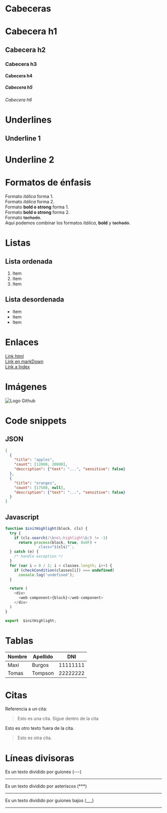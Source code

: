 # Cabeceras
# Cabecera h1
## Cabecera h2
### Cabecera h3
#### Cabecera h4
##### Cabecera h5
###### Cabecera h6


# Underlines
Underline 1
-------------
Underline 2
=============


# Formatos de énfasis
Formato *itálica* forma 1.\
Formato _itálica_ forma 2.\
Formato **bold o strong** forma 1.\
Formato __bold o strong__ forma 2.\
Formato ~~tachado~~.\
Aquí podemos combinar los formatos *itálica*, **bold** y ~~tachado~~.


# Listas

## Lista ordenada
1. Item 
2. Item 
3. Item 

## Lista desordenada
- Item 
- Item 
- Item 


# Enlaces
<a href="https://www.google.com/">Link html</a> \
[Link en markDown](https://www.google.com/) \
[Link a Index](index.html)


# Imágenes
![Logo Github](https://cdn-icons-png.flaticon.com/512/25/25231.png)



# Code snippets

## JSON
```JSON
[
  {
    "title": "apples",
    "count": [12000, 20000],
    "description": {"text": "...", "sensitive": false}
  },
  {
    "title": "oranges",
    "count": [17500, null],
    "description": {"text": "...", "sensitive": false}
  }
]
```

## Javascript
```javascript
function $initHighlight(block, cls) {
  try {
    if (cls.search(/\bno\-highlight\b/) != -1)
      return process(block, true, 0x0F) +
             ` class="${cls}"`;
  } catch (e) {
    /* handle exception */
  }
  for (var i = 0 / 2; i < classes.length; i++) {
    if (checkCondition(classes[i]) === undefined)
      console.log('undefined');
  }

  return (
    <div>
      <web-component>{block}</web-component>
    </div>
  )
}

export  $initHighlight;
```

# Tablas
| Nombre | Apellido | DNI |
| ------ | -------- | --- |
| Maxi | Burgos | 11111111 |
| Tomas | Tompson | 22222222 |


# Citas
Referencia a un cita:
> Esto es una cita.
Sigue dentro de la cita

Esto es otro texto fuera de la cita.
> Esto es otra cita.


# Líneas divisoras
Es un texto dividido por guiones (---)

---
Es un texto dividido por asteriscos (***)

***

Es un texto dividido por guiones bajos (___)

___

